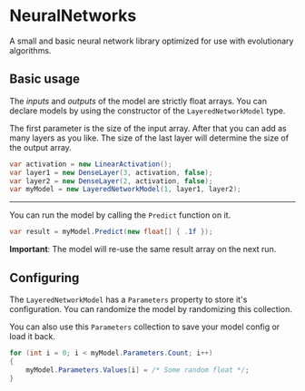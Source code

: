 # NeuralNetworks

A small and basic neural network library optimized for use with evolutionary algorithms.


## Basic usage
The _inputs_ and _outputs_ of the model are strictly float arrays. You can declare models by using the constructor of the `LayeredNetworkModel` type.

The first parameter is the size of the input array. After that you can add as many layers as you like. The size of the last layer will determine the size of the output array.

```C#
var activation = new LinearActivation();
var layer1 = new DenseLayer(3, activation, false);
var layer2 = new DenseLayer(2, activation, false);
var myModel = new LayeredNetworkModel(1, layer1, layer2);
```
---
You can run the model by calling the `Predict` function on it.
```C#
var result = myModel.Predict(new float[] { .1f });
```
**Important**: The model will re-use the same result array on the next run.

## Configuring
The `LayeredNetworkModel` has a `Parameters` property to store it's configuration. You can randomize the model by randomizing this collection.

You can also use this `Parameters` collection to save your model config or load it back.
```C#
for (int i = 0; i < myModel.Parameters.Count; i++)
{
    myModel.Parameters.Values[i] = /* Some random float */;
}
```